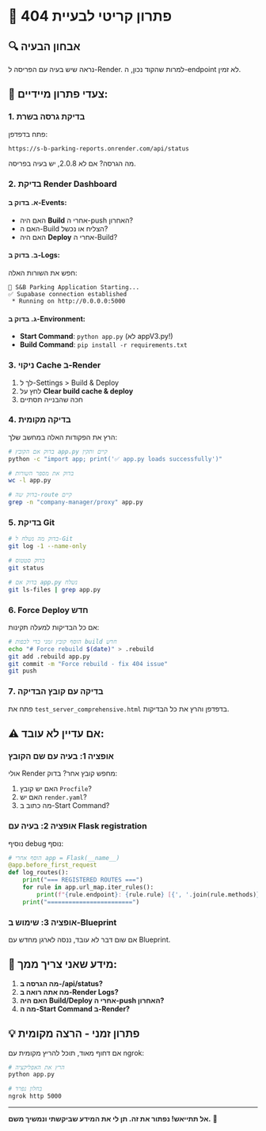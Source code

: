 # 🚨 פתרון קריטי לבעיית 404

## 🔍 אבחון הבעיה

נראה שיש בעיה עם הפריסה ל-Render. למרות שהקוד נכון, ה-endpoint לא זמין.

## 🎯 צעדי פתרון מיידיים:

### 1. **בדיקת גרסה בשרת**
פתח בדפדפן:
```
https://s-b-parking-reports.onrender.com/api/status
```
מה הגרסה? אם לא 2.0.8, יש בעיה בפריסה.

### 2. **בדיקת Render Dashboard**

#### א. בדוק ב-Events:
- האם היה **Build** אחרי ה-push האחרון?
- האם ה-Build הצליח או נכשל?
- האם היה **Deploy** אחרי ה-Build?

#### ב. בדוק ב-Logs:
חפש את השורות האלה:
```
🚀 S&B Parking Application Starting...
✅ Supabase connection established
 * Running on http://0.0.0.0:5000
```

#### ג. בדוק ב-Environment:
- **Start Command**: `python app.py` (לא appV3.py!)
- **Build Command**: `pip install -r requirements.txt`

### 3. **ניקוי Cache ב-Render**

1. לך ל-Settings > Build & Deploy
2. לחץ על **Clear build cache & deploy**
3. חכה שהבנייה תסתיים

### 4. **בדיקה מקומית**

הרץ את הפקודות האלה במחשב שלך:
```bash
# בדוק אם הקובץ app.py קיים ותקין
python -c "import app; print('✅ app.py loads successfully')"

# בדוק את מספר השורות
wc -l app.py

# בדוק שה-route קיים
grep -n "company-manager/proxy" app.py
```

### 5. **בדיקת Git**

```bash
# בדוק מה נשלח ל-Git
git log -1 --name-only

# בדוק סטטוס
git status

# בדוק אם app.py נשלח
git ls-files | grep app.py
```

### 6. **Force Deploy חדש**

אם כל הבדיקות למעלה תקינות:

```bash
# הוסף קובץ זמני כדי לכפות build חדש
echo "# Force rebuild $(date)" > .rebuild
git add .rebuild app.py
git commit -m "Force rebuild - fix 404 issue"
git push
```

### 7. **בדיקה עם קובץ הבדיקה**

פתח את `test_server_comprehensive.html` בדפדפן והרץ את כל הבדיקות.

## ⚠️ אם עדיין לא עובד:

### אופציה 1: **בעיה עם שם הקובץ**
אולי Render מחפש קובץ אחר? בדוק:
1. האם יש קובץ `Procfile`?
2. האם יש `render.yaml`?
3. מה כתוב ב-Start Command?

### אופציה 2: **בעיה עם Flask registration**
נוסיף debug נוסף:

```python
# הוסף אחרי app = Flask(__name__)
@app.before_first_request
def log_routes():
    print("=== REGISTERED ROUTES ===")
    for rule in app.url_map.iter_rules():
        print(f"{rule.endpoint}: {rule.rule} [{', '.join(rule.methods)}]")
    print("========================")
```

### אופציה 3: **שימוש ב-Blueprint**
אם שום דבר לא עובד, ננסה לארגן מחדש עם Blueprint.

## 📝 מידע שאני צריך ממך:

1. **מה הגרסה ב-/api/status?**
2. **מה אתה רואה ב-Render Logs?**
3. **האם היה Build/Deploy אחרי ה-push האחרון?**
4. **מה ה-Start Command ב-Render?**

## 💡 פתרון זמני - הרצה מקומית

אם דחוף מאוד, תוכל להריץ מקומית עם ngrok:

```bash
# הרץ את האפליקציה
python app.py

# בחלון נפרד
ngrok http 5000
```

---

**אל תתייאש! נפתור את זה. תן לי את המידע שביקשתי ונמשיך משם.** 💪
